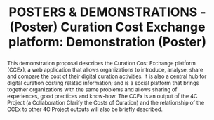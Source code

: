 ---
abstract: 'This demonstration proposal describes the Curation Cost Exchange platform
  (CCEx), a web application that allows organizations to introduce, analyse, share
  and compare the cost of their digital curation activities. It is also a central
  hub for digital curation costing related information; and is a social platform that
  brings together organizations with the same problems and allows sharing of experiences,
  good practices and know-how. The CCEx is an output of the 4C Project (a Collaboration
  Clarify the Costs of Curation) and the relationship of the CCEx to other 4C Project
  outputs will also be briefly described. '
creators:
- Faria, Luis
- Grindley, Neil
date: null
document_url: https://services.phaidra.univie.ac.at/api/object/o:378719/download
grand_parent: iPRES
institutions: []
keywords:
- curation
- cost
- cost analysis
- economy
- curation activities
- cost analysis
- cost comparison
- social
- cost information
- cost model
landing_page_url: https://phaidra.univie.ac.at/o:378719
language: eng
layout: publication
license: CC BY-NC-SA 3.0 AT
notes_url: null
parent: iPRES 2014
publication_type: poster
size: 372195
slides_url: null
source_name: iPRES
stream_url: null
title: 'POSTERS & DEMONSTRATIONS - (Poster) Curation Cost Exchange platform: Demonstration
  (Poster) '
year: 2014
---